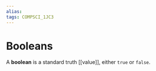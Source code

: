 ```yaml
---
alias:
tags: COMPSCI_1JC3
---
```

# Booleans
A **boolean** is a standard truth [[value]], either `true` or `false`. 